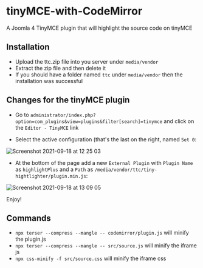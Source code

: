 # tinyMCE-with-CodeMirror
A Joomla 4 TinyMCE plugin that will highlight the source code on tinyMCE


## Installation
- Upload the ttc.zip file into you server under `media/vendor`
- Extract the zip file and then delete it
- If you should have a folder named `ttc` under `media/vendor` then the installation was successful

## Changes for the tinyMCE plugin
- Go to `administrator/index.php?option=com_plugins&view=plugins&filter[search]=tinymce` and click on the `Editor - TinyMCE` link

- Select the active configuration (that's the last on the right, named `Set 0`:

![Screenshot 2021-09-18 at 12 25 03](https://user-images.githubusercontent.com/3889375/133887014-9226a5fa-e34b-4cc9-b1aa-27a05edcb6c9.png)

- At the bottom of the page add a new `External Plugin` with `Plugin Name` as `highlightPlus` and a `Path` as `/media/vendor/ttc/tiny-hightlighter/plugin.min.js`:

![Screenshot 2021-09-18 at 13 09 05](https://user-images.githubusercontent.com/3889375/133887077-c09ebe8f-f6f8-4b98-8df7-1a5c5b4661a7.png) 

Enjoy!


## Commands
- `npx terser --compress --mangle -- codemirror/plugin.js` will minify the plugin.js
- `npx terser --compress --mangle -- src/source.js` will minify the iframe js
- `npx css-minify -f src/source.css` will minify the iframe css
